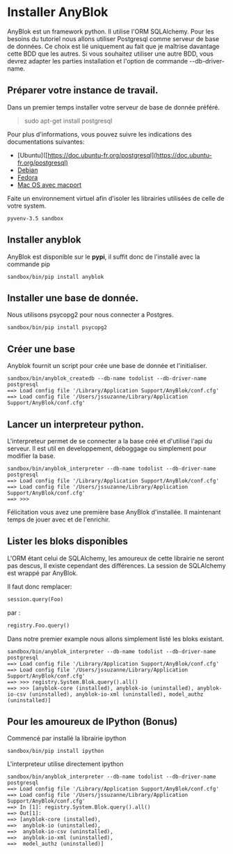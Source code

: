 # Installer AnyBlok 

AnyBlok est un framework python. Il utilise l'ORM SQLAlchemy. Pour les besoins du tutoriel nous allons utiliser Postgresql comme serveur de base de données. Ce choix est lié uniquement au fait que je maîtrise davantage cette BDD que les autres. Si vous souhaitez utiliser une autre BDD, vous devrez adapter les parties installation et l'option de commande --db-driver-name. 


## Préparer votre instance de travail.

Dans un premier temps installer votre serveur de base de donnée préféré.

> sudo apt-get install postgresql

Pour plus d'informations, vous pouvez suivre les indications des documentations suivantes:
* [Ubuntu]([https://doc.ubuntu-fr.org/postgresql](https://doc.ubuntu-fr.org/postgresql)
* [Debian](https://wiki.debian.org/PostgreSql)
* [Fedora](http://doc.fedora-fr.org/wiki/Installation_et_configuration_de_PostgreSQL)
* [Mac OS avec macport](https://coderwall.com/p/xezzaa/install-postgresql-9-2-on-os-x-mountain-lion)

Faite un environnement virtuel afin d'isoler les librairies utilisées de celle de votre system.

```
pyvenv-3.5 sandbox
```


## Installer anyblok

AnyBlok est disponible sur le **pypi**, il suffit donc de l'installé avec la commande pip

```
sandbox/bin/pip install anyblok
```


## Installer une base de donnée.

Nous utilisons psycopg2 pour nous connecter a Postgres.

```
sandbox/bin/pip install psycopg2
```


## Créer une base

Anyblok fournit un script pour crée une base de donnée et l'initialiser. 

```
sandbox/bin/anyblok_createdb --db-name todolist --db-driver-name postgresql
==> Load config file '/Library/Application Support/AnyBlok/conf.cfg'
==> Load config file '/Users/jssuzanne/Library/Application Support/AnyBlok/conf.cfg'
```


## Lancer un interpreteur python.

L'interpreteur permet de se connecter a la base créé et d'utilisé l'api du serveur.
Il est util en developpement, déboggage ou simplement pour modifier la base.

```
sandbox/bin/anyblok_interpreter --db-name todolist --db-driver-name postgresql
==> Load config file '/Library/Application Support/AnyBlok/conf.cfg'
==> Load config file '/Users/jssuzanne/Library/Application Support/AnyBlok/conf.cfg'
==> >>>
```

Félicitation vous avez une première base AnyBlok d'installée. Il maintenant temps
de jouer avec et de l'enrichir.


## Lister les bloks disponibles

L'ORM étant celui de SQLAlchemy, les amoureux de cette librairie ne seront pas descus, Il existe cependant des différences. La session de SQLAlchemy est wrappé par AnyBlok.

Il faut donc remplacer:

```python
session.query(Foo)
```

par :

```python
registry.Foo.query()
```

Dans notre premier example nous allons simplement listé les bloks existant.

```
sandbox/bin/anyblok_interpreter --db-name todolist --db-driver-name postgresql
==> Load config file '/Library/Application Support/AnyBlok/conf.cfg'
==> Load config file '/Users/jssuzanne/Library/Application Support/AnyBlok/conf.cfg'
==> >>> registry.System.Blok.query().all()
==> >>> [anyblok-core (installed), anyblok-io (uninstalled), anyblok-io-csv (uninstalled), anyblok-io-xml (uninstalled), model_authz (uninstalled)]
```

## Pour les amoureux de IPython (Bonus)

Commencé par installé la librairie ipython

```
sandbox/bin/pip install ipython
```

L'interpreteur utilise directement ipython

```
sandbox/bin/anyblok_interpreter --db-name todolist --db-driver-name postgresql
==> Load config file '/Library/Application Support/AnyBlok/conf.cfg'
==> Load config file '/Users/jssuzanne/Library/Application Support/AnyBlok/conf.cfg'
==> In [1]: registry.System.Blok.query().all()
==> Out[1]:
==> [anyblok-core (installed),
==>  anyblok-io (uninstalled),
==>  anyblok-io-csv (uninstalled),
==>  anyblok-io-xml (uninstalled),
==>  model_authz (uninstalled)]
```
